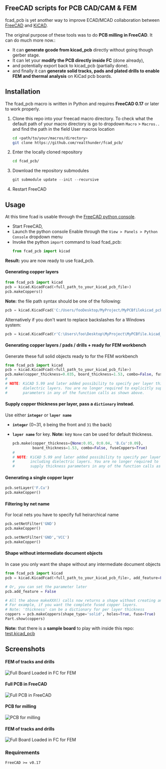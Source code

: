 ## FreeCAD scripts for PCB CAD/CAM & FEM

fcad_pcb is yet another way to improve ECAD/MCAD collaboration between
[FreeCAD](https://www.freecadweb.org/) and [KiCAD](https://kicad.org/).

The original purpose of these tools was to do **PCB milling in FreeCAD**. It can do much more now.:
* It can **generate gcode from kicad_pcb** directly without going though gerber stage.
* It can let your **modify the PCB directly inside FC** (done already),
* and potentially export back to kicad_pcb (partially done).
* and finally it can **generate solid tracks, pads and plated drills to enable FEM and thermal analysis** on KiCad pcb boards.

## Installation

The fcad_pcb macro is written in Python and requires **FreeCAD 0.17** or later to work properly.

1. Clone this repo into your freecad macro directory. To check what the default path of your macro directory is go to dropdown `Macro` > `Macros..` and find the path in the field User macros location
    ```bash
    cd <path/to/your/macros/directory>
    git clone https://github.com/realthunder/fcad_pcb/
    ```
2. Enter the locally cloned repository
    ```bash
    cd fcad_pcb/
    ``` 
3. Download the repository submodules
    ```python
    git submodule update --init --recursive
    ```
4. Restart FreeCAD

## Usage

At this time fcad is usable through the [FreeCAD python console](https://wiki.freecad.org/Python_console). 

* Start FreeCAD,
* Launch the python console
  Enable through the `View > Panels > Python Console` dropdown menu
* Invoke the python `import` command to load fcad_pcb:
  ```python
  from fcad_pcb import kicad
  ```
**Result:** you are now ready to use fcad_pcb. 

#### Generating copper layers

```python
from fcad_pcb import kicad
pcb = kicad.KicadFcad(<full_path_to_your_kicad_pcb_file>)
pcb.makeCoppers()
```

**Note:** the file path syntax should be one of the following:
  ```python
  pcb = kicad.KicadFcad('C:/Users/fooDesktop/MyProject/MyPCBfilekicad_pcb')
  ```

  Alternatively if you don't want to replace backslashes for a Windows system:
  
  ```python
  pcb = kicad.KicadFcad(r'C:\Users\foo\Desktop\MyProject\MyPCBfile.kicad_pcb')`
  ```

#### Generating copper layers / pads / drills + ready for FEM workbench

Generate these full solid objects ready to for the FEM workbench

  ```python
  from fcad_pcb import kicad
  pcb = kicad.KicadFcad(<full_path_to_your_kicad_pcb_file>)
  pcb.make(copper_thickness=0.035, board_thickness=1.53, combo=False, fuseCoppers=True )
  #
  # NOTE: KiCAD 5.99 and later added possibility to specify per layer thickness including
  #       dielectric layers. You are no longer required to explicitly supply thickness
  #       parameters in any of the function calls as shown above.
  ```

#### Supply copper thickness per layer, pass a `dictionary` instead.

Use either **`integer`** or **`layer name`**
- **`integer`** (0~31, `0` being the front and `31` the back)
- **`layer name`** for key.
  **Note:** key `None` can be used for default thickness.

  ```python
  pcb.make(copper_thickness={None:0.05, 0:0.04, 'B.Cu':0.09},
           board_thickness=1.53, combo=False, fuseCoppers=True)
  #
  # NOTE: KiCAD 5.99 and later added possibility to specify per layer thickness
  #       including dielectric layers. You are no longer required to explicitly
  #       supply thickness parameters in any of the function calls as shown above.
  ```


#### Generating a single copper layer

```python
pcb.setLayer('F.Cu')
pcb.makeCopper()
```

#### <a name="net-filter"/>Filtering by net name</a>

For local nets you have to specify full heirarchical name

  ```python
  pcb.setNetFilter('GND')
  pcb.makeCopper()

  pcb.setNetFilter('GND','VCC')
  pcb.makeCopper()
  ```

#### Shape without intermediate document objects
In case you only want the shape without any intermediate document objects

  ```python
  from fcad_pcb import kicad
  pcb = kicad.KicadFcad(<full_path_to_your_kicad_pcb_file>, add_feature=False)

  # Or, you can set the parameter later
  pcb.add_feature = False

  # All the above makeXXX() calls now returns a shape without creating any features
  # For example, if you want the complete fused copper layers.
  # Note: 'thickness' can be a dictionary for per layer thickness
  coppers = pcb.makeCoppers(shape_type='solid', holes=True, fuse=True)
  Part.show(coppers)
  ```

  **Note:** that there is a **sample board** to play with inside this repo: [test.kicad_pcb](kicad_parser/test.kicad_pcb)

## Screenshots

#### FEM of tracks and drills
![Full Board Loaded in FC for FEM](screenshots/solid-tracks-pads-drills-for-FEM.png?raw=true "Full Board Loaded in FC for FEM")

#### Full PCB in FreeCAD
![Full PCB in FreeCAD](screenshots/full-board-and-tracks.png?raw=true "Full PCB in FreeCAD")

#### PCB for milling
![PCB for milling](screenshots/pcb-milling.png?raw=true "PCB for milling")

#### FEM of tracks and drills
![Full Board Loaded in FC for FEM](screenshots/fcad_pcb-generating-for-FEM.gif?raw=true "Full Board Loaded in FC for FEM")

### Requirements

`FreeCAD >= v0.17`
